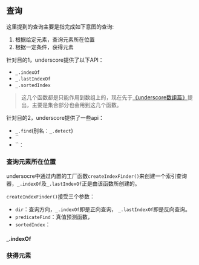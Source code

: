 ## 查询
这里提到的查询主要是指完成如下意图的查询:
1. 根据给定元素，查询元素所在位置
2. 根据一定条件，获得元素

针对目的1，underscore提供了以下API：
- `_.indexOf`
- `_.lastIndexOf`
- `_.sortedIndex`

> 这几个函数都是只能作用到数组上的，现在先于[《underscore数组篇》](./array/README.md)提出，主要是集合部分也会用到这几个函数。

针对目的2，underscore提供了一些api：
- `_.find`(别名：`_.detect`)
- ``
- ``：

### 查询元素所在位置
undersocre中通过内置的工厂函数`createIndexFinder()`来创建一个索引查询器，`_.indexOf`及`_.lastIndexOf`正是由该函数所创建的。

`createIndexFinder()`接受三个参数：
- `dir`：查询方向，`_.indexOf`即是正向查询， `_.lastIndexOf`即是反向查询。
- `predicateFind`：真值预测函数，
- `sortedIndex`：

#### _.indexOf

### 获得元素